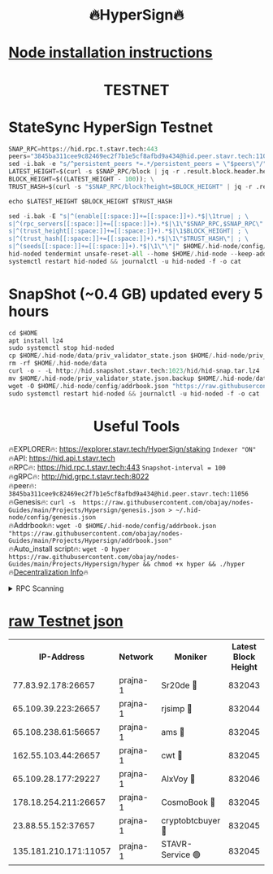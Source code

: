 <h1 align="center"> 🔥HyperSign🔥</h1>

[Node installation instructions](https://github.com/obajay/nodes-Guides/tree/main/Projects/Hypersign)
=

<h1 align="center"> TESTNET</h1>

# StateSync HyperSign Testnet
```python
SNAP_RPC=https://hid.rpc.t.stavr.tech:443
peers="3845ba311cee9c82469ec2f7b1e5cf8afbd9a434@hid.peer.stavr.tech:11056"
sed -i.bak -e "s/^persistent_peers *=.*/persistent_peers = \"$peers\"/" $HOME/.hid-node/config/config.toml
LATEST_HEIGHT=$(curl -s $SNAP_RPC/block | jq -r .result.block.header.height); \
BLOCK_HEIGHT=$((LATEST_HEIGHT - 100)); \
TRUST_HASH=$(curl -s "$SNAP_RPC/block?height=$BLOCK_HEIGHT" | jq -r .result.block_id.hash)

echo $LATEST_HEIGHT $BLOCK_HEIGHT $TRUST_HASH

sed -i.bak -E "s|^(enable[[:space:]]+=[[:space:]]+).*$|\1true| ; \
s|^(rpc_servers[[:space:]]+=[[:space:]]+).*$|\1\"$SNAP_RPC,$SNAP_RPC\"| ; \
s|^(trust_height[[:space:]]+=[[:space:]]+).*$|\1$BLOCK_HEIGHT| ; \
s|^(trust_hash[[:space:]]+=[[:space:]]+).*$|\1\"$TRUST_HASH\"| ; \
s|^(seeds[[:space:]]+=[[:space:]]+).*$|\1\"\"|" $HOME/.hid-node/config/config.toml
hid-noded tendermint unsafe-reset-all --home $HOME/.hid-node --keep-addr-book
systemctl restart hid-noded && journalctl -u hid-noded -f -o cat
```
# SnapShot (~0.4 GB) updated every 5 hours
```python
cd $HOME
apt install lz4
sudo systemctl stop hid-noded
cp $HOME/.hid-node/data/priv_validator_state.json $HOME/.hid-node/priv_validator_state.json.backup
rm -rf $HOME/.hid-node/data
curl -o - -L http://hid.snapshot.stavr.tech:1023/hid/hid-snap.tar.lz4 | lz4 -c -d - | tar -x -C $HOME/.hid-node --strip-components 2
mv $HOME/.hid-node/priv_validator_state.json.backup $HOME/.hid-node/data/priv_validator_state.json
wget -O $HOME/.hid-node/config/addrbook.json "https://raw.githubusercontent.com/obajay/nodes-Guides/main/Projects/Hypersign/addrbook.json"
sudo systemctl restart hid-noded && journalctl -u hid-noded -f -o cat
```

 <h1 align="center"> Useful Tools</h1>

🔥EXPLORER🔥:      https://explorer.stavr.tech/HyperSign/staking        `Indexer "ON"` \
🔥API:             https://hid.api.t.stavr.tech \
🔥RPC🔥:           https://hid.rpc.t.stavr.tech:443              `Snapshot-interval = 100` \
🔥gRPC🔥:          http://hid.grpc.t.stavr.tech:8022 \
🔥peer🔥:          `3845ba311cee9c82469ec2f7b1e5cf8afbd9a434@hid.peer.stavr.tech:11056` \
🔥Genesis🔥:     ```curl -s  https://raw.githubusercontent.com/obajay/nodes-Guides/main/Projects/Hypersign/genesis.json > ~/.hid-node/config/genesis.json``` \
🔥Addrbook🔥:    ```wget -O $HOME/.hid-node/config/addrbook.json "https://raw.githubusercontent.com/obajay/nodes-Guides/main/Projects/Hypersign/addrbook.json"``` \
🔥Auto_install script🔥: ```wget -O hyper https://raw.githubusercontent.com/obajay/nodes-Guides/main/Projects/Hypersign/hyper && chmod +x hyper && ./hyper``` \
🔥[Decentralization Info](https://github.com/obajay/StateSync-snapshots/tree/main/Projects/Hypersign/Decentralization)🔥

<details>
<summary>RPC Scanning</summary>

<h2 align="center"> We scan nodes in real time every 4 hours. And we provide the final result of RPC endpoints.
We cannot influence the operation of these nodes in any way. </h2>


```python
If Voting Power is higher than 0 --> then the Node is a validator of the network and may be subject to attack and be a potential threat to the chain.
```
```python
We marked such validators with a red symbol
```

</details>

[raw Testnet json](https://rpc-check.hypert.stavr.tech/hypert/rpc-hypert-result.json)
=

<table><tr><th>IP-Address</th><th>Network</th><th>Moniker</th><th>Latest Block Height</th><th>Earliest Block Height</th><th>Catching Up</th><th>Tx Index</th><th>Voting Power</th><th>Scan Time</th></tr><tr><td>77.83.92.178:26657</td><td>prajna-1</td><td>Sr20de 🔴</td><td>832043</td><td>1</td><td>False</td><td>on</td><td>1080256</td><td>2024-02-13T00:07:08.854730513UTC</td></tr><tr><td>65.109.39.223:26657</td><td>prajna-1</td><td>rjsimp 🔴</td><td>832044</td><td>1</td><td>False</td><td>on</td><td>1180683</td><td>2024-02-13T00:07:13.273333297UTC</td></tr><tr><td>65.108.238.61:56657</td><td>prajna-1</td><td>ams 🔴</td><td>832045</td><td>1</td><td>False</td><td>on</td><td>1219531</td><td>2024-02-13T00:07:20.259002445UTC</td></tr><tr><td>162.55.103.44:26657</td><td>prajna-1</td><td>cwt 🔴</td><td>832045</td><td>1</td><td>False</td><td>on</td><td>989833</td><td>2024-02-13T00:07:22.960115522UTC</td></tr><tr><td>65.109.28.177:29227</td><td>prajna-1</td><td>AlxVoy 🔴</td><td>832046</td><td>1</td><td>False</td><td>on</td><td>1073855</td><td>2024-02-13T00:07:31.794872598UTC</td></tr><tr><td>178.18.254.211:26657</td><td>prajna-1</td><td>CosmoBook 🔴</td><td>832045</td><td>108201</td><td>False</td><td>on</td><td>990495</td><td>2024-02-13T00:07:19.825328462UTC</td></tr><tr><td>23.88.55.152:37657</td><td>prajna-1</td><td>cryptobtcbuyer 🔴</td><td>832045</td><td>732045</td><td>False</td><td>on</td><td>1205422</td><td>2024-02-13T00:07:23.199610913UTC</td></tr><tr><td>135.181.210.171:11057</td><td>prajna-1</td><td>STAVR-Service 🟢</td><td>832045</td><td>829101</td><td>False</td><td>on</td><td>0</td><td>2024-02-13T00:07:20.661927192UTC</td></tr></table>
